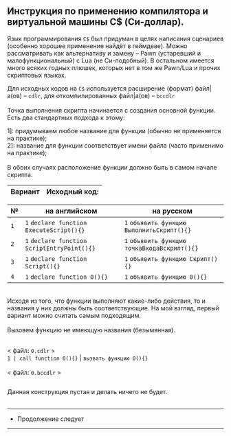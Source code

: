 Инструкция по применению компилятора и виртуальной машины C$ (Си-доллар).
-
Язык программирования ```С$``` был придуман в целях написания сценариев (особенно хорошее применение найдёт в геймдеве).
Можно рассматривать как альтернативу и замену – Pawn (устаревший и малофункциональный) с Lua (не Си-подобный).
В остальном имеется много всяких годных плюшек, которых нет в том же Pawn/Lua и прочих скриптовых языках.

Для исходных кодов на ```C$``` используется расширение (формат) файл|а(ов) – `cdlr`, для откомпилированных файл|а(ов) – `bccdlr` <br><br>
Точка выполнения скрипта начинается с создания основной функции. Есть два стандартных подхода к этому: <br>

1]: придумываем любое название для функции (обычно не применяется на практике);<br>
2]: название для функции соответствует имени файла (часто применимо на практике);<br>
<br>
В обоих случаях расположение функции должно быть в самом начале скрипта. <br>

| Вариант | Исходный код: |
|---------|---------------|

| № | на английском | на русском |
|---------|---------------|------------|
| ```1``` | ```1``` ```declare function ExecuteScript(){}```       | ```1``` ```объявить функцию ВыполнитьСкрипт(){}```     |
| ```2``` | ```1``` ```declare function ScriptEntryPoint(){}```    | ```1``` ```объявить функцию точкаВходаВскрипт(){}```   |
| ```3``` | ```1``` ```declare function Script(){}```              | ```1``` ```объявить функцию Скрипт(){}```              |
| ```4``` | ```1``` ```declare function 0(){}```                   | ```1``` ```объявить функцию 0(){}```                    |
<br>
Исходя из того, что функции выполняют какие-либо действия, то и названия у них должны быть соответствующие. На мой взгляд, первый вариант можно считать самым подходящим.<br>
<br>
Вызовем функцию не имеющую названия (безымянная).<br><br>

< файл: ```0.cdlr``` ><br>
``` 1 | call function 0(){} ``` | ```вызвать функцию 0(){}```<br>
<br>
< файл: ```0.bccdlr``` ><br>
``` ```

Данная конструкция пустая и делать ничего не будет.<br>
<br>

---------------------
* Продолжение следует
---------------------

